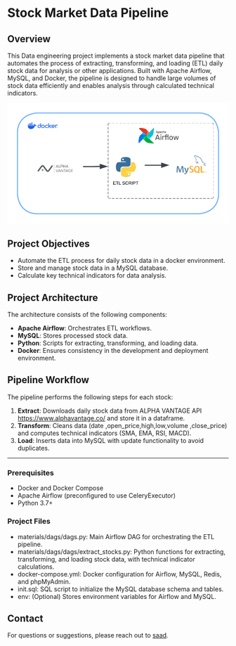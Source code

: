 # **Stock Market Data Pipeline**

## **Overview**
This Data engineering project implements a stock market data pipeline that automates the process of extracting, transforming, and loading (ETL) daily stock data for analysis or other applications. Built with Apache Airflow, MySQL, and Docker, the pipeline is designed to handle large volumes of stock data efficiently and enables analysis through calculated technical indicators.

![Local Image](diagram.png)


## **Project Objectives**
- Automate the ETL process for daily stock data in a docker environment.
- Store and manage stock data in a MySQL database.
- Calculate key technical indicators for data analysis.


## **Project Architecture**
The architecture consists of the following components:
- **Apache Airflow**: Orchestrates ETL workflows.
- **MySQL**: Stores processed stock data.
- **Python**: Scripts for extracting, transforming, and loading data.
- **Docker**: Ensures consistency in the development and deployment environment.

## **Pipeline Workflow**
The pipeline performs the following steps for each stock:
1. **Extract**: Downloads daily stock data from ALPHA VANTAGE API https://www.alphavantage.co/ and store it in a dataframe.
2. **Transform**: Cleans data (date ,open_price,high,low,volume ,close_price) and computes technical indicators (SMA, EMA, RSI, MACD).
3. **Load**: Inserts data into MySQL with update functionality to avoid duplicates.

---



### **Prerequisites**
- Docker and Docker Compose
- Apache Airflow (preconfigured to use CeleryExecutor)
- Python 3.7+

### **Project Files**
- materials/dags/dags.py: Main Airflow DAG for orchestrating the ETL pipeline.
- materials/dags/dags/extract_stocks.py: Python functions for extracting, transforming, and loading stock data, with technical   indicator calculations.
- docker-compose.yml: Docker configuration for Airflow, MySQL, Redis, and phpMyAdmin.
- init.sql: SQL script to initialize the MySQL database schema and tables.
- env: (Optional) Stores environment variables for Airflow and MySQL.

## **Contact**
For questions or suggestions, please reach out to [saad](mailto:fsaad1929@gmail.com).
